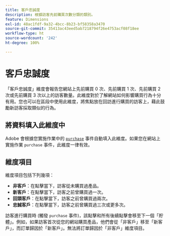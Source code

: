 ```yaml
---
title: 客戶忠誠度
description: 根據訪客先前購買次數分類的類別。
feature: Dimensions
exl-id: 48ac1fdf-9a32-4bcc-8b23-bf58358a3470
source-git-commit: 35413ac43eed5ab7218794f26e4753acf08f18ee
workflow-type: ht
source-wordcount: '242'
ht-degree: 100%

---
```


# 客戶忠誠度

「客戶忠誠度」維度會報告您網站上先前購買 0 次、先前購買 1 次、先前購買 2 次或先前購買 3 次以上的訪客數量。此維度對於了解網站如何影響購買行為十分有用。您也可以在區段中使用此維度，將焦點放在回訪進行購買的訪客上，藉此鼓勵新訪客採取類似的行為。

## 將資料填入此維度中

Adobe 會根據您實施作業中的 [`purchase`](/help/implement/vars/page-vars/events/event-purchase.md) 事件自動填入此維度。如果您在網站上實施作業 `purchase` 事件，此維度一律有效。

## 維度項目

維度項目包括下列幾項：

* **非客戶**：在點擊當下，訪客從未購買過產品。
* **新客戶**：在點擊當下，訪客之前曾購買過一次。
* **回頭客戶**：在點擊當下，訪客之前曾購買過兩次。
* **忠誠客戶**：在點擊當下，訪客之前曾購買過三次或更多次。

訪客進行購買時 (觸發 `purchase` 事件)，該點擊和所有後續點擊會移至下一個「貯體」。例如，如果訪客首次從您的網站購買產品，他們會從「非客戶」移至「新客戶」，而訂單歸因於「新客戶」。無法將訂單歸因於「非客戶」維度項目。
